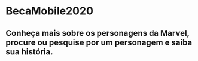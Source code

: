 # BecaMobile2020

## Conheça mais sobre os personagens da Marvel, procure ou pesquise por um personagem e saiba sua história.

